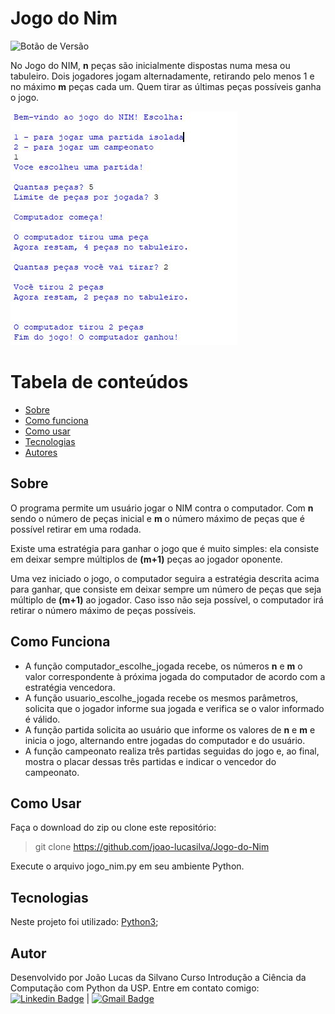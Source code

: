 
# Jogo do Nim


![Botão de Versão](https://img.shields.io/badge/Version-1.0-blue)
 
No Jogo do NIM,  **n**  peças são inicialmente dispostas numa mesa ou tabuleiro. Dois jogadores jogam alternadamente, retirando pelo menos 1 e no máximo  **m**  peças cada um. Quem tirar as últimas peças possíveis ganha o jogo.

![ScreenShot do jogo do Nim](https://github.com/joao-lucasilva/Jogo-do-Nim/blob/master/assets/screenshot.JPG)

Tabela de conteúdos
=================
   * [Sobre](#sobre)
   * [Como funciona](#como-funciona)
   * [Como usar](#como-usar)
   * [Tecnologias](#tecnologias)
   * [Autores](#autores)
 
## Sobre
O programa permite um usuário jogar o NIM contra o computador. Com  **n**  sendo o número de peças inicial e  **m**  o número máximo de peças que é possível retirar em uma rodada. 

Existe uma estratégia para ganhar o jogo que é muito simples: ela consiste em deixar sempre múltiplos de  **(m+1)**  peças ao jogador oponente.
 
Uma vez iniciado o jogo, o computador seguira a estratégia descrita acima para ganhar, que consiste em deixar sempre um número de peças que seja múltiplo de  **(m+1)**  ao jogador. Caso isso não seja possível, o computador irá retirar o número máximo de peças possíveis.
## Como Funciona
-  A função  computador_escolhe_jogada  recebe, os números  **n**  e  **m**  o valor correspondente à próxima jogada do computador de acordo com a estratégia vencedora.
-   A função  usuario_escolhe_jogada recebe os mesmos parâmetros, solicita que o jogador informe sua jogada e verifica se o valor informado é válido. 
-   A função  partida solicita ao usuário que informe os valores de  **n**  e  **m**  e inicia o jogo, alternando entre jogadas do computador e do usuário.
- A função campeonato realiza três partidas seguidas do jogo e, ao final, mostra o placar dessas três partidas e indicar o vencedor do campeonato.
## Como Usar
Faça o download do zip ou clone este repositório:
> git clone https://github.com/joao-lucasilva/Jogo-do-Nim

Execute o arquivo jogo_nim.py em seu ambiente Python. 

## Tecnologias
Neste projeto foi utilizado:
  [Python3](https://www.python.org/);

## Autor
Desenvolvido por João Lucas da Silvano Curso Introdução a Ciência da Computação com Python da USP.
Entre em contato comigo:
 [![Linkedin Badge](https://img.shields.io/badge/-JoaoLucas-blue?style=flat-square&logo=Linkedin&logoColor=white&link=https://www.linkedin.com/in/tgmarinho/)]([https://www.linkedin.com/in/joaolucassilva-812819165/](https://www.linkedin.com/in/joaolucassilva-812819165/)) | [![Gmail Badge](https://img.shields.io/badge/-joao.lsilva1198@gmail.com-c14438?style=flat-square&logo=Gmail&logoColor=white&link=mailto:tgmarinho@gmail.com)](mailto:joao.lsilva1198@gmail.com)
